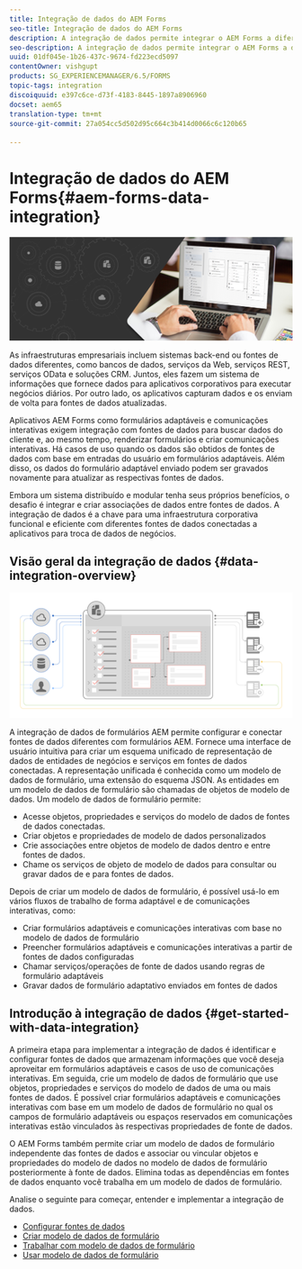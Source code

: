 ```yaml
---
title: Integração de dados do AEM Forms
seo-title: Integração de dados do AEM Forms
description: A integração de dados permite integrar o AEM Forms a diferentes fontes de dados e criar um modelo de dados de formulário para criar e trabalhar com formulários adaptáveis e comunicações interativas.
seo-description: A integração de dados permite integrar o AEM Forms a diferentes fontes de dados e criar um modelo de dados de formulário para criar e trabalhar com formulários adaptáveis e comunicações interativas.
uuid: 01df045e-1b26-437c-9674-fd223ecd5097
contentOwner: vishgupt
products: SG_EXPERIENCEMANAGER/6.5/FORMS
topic-tags: integration
discoiquuid: e397c6ce-d73f-4183-8445-1897a8906960
docset: aem65
translation-type: tm+mt
source-git-commit: 27a054cc5d502d95c664c3b414d0066c6c120b65

---
```



# Integração de dados do AEM Forms{#aem-forms-data-integration}

![](do-not-localize/data-integeration.png)

As infraestruturas empresariais incluem sistemas back-end ou fontes de dados diferentes, como bancos de dados, serviços da Web, serviços REST, serviços OData e soluções CRM. Juntos, eles fazem um sistema de informações que fornece dados para aplicativos corporativos para executar negócios diários. Por outro lado, os aplicativos capturam dados e os enviam de volta para fontes de dados atualizadas.

Aplicativos AEM Forms como formulários adaptáveis e comunicações interativas exigem integração com fontes de dados para buscar dados do cliente e, ao mesmo tempo, renderizar formulários e criar comunicações interativas. Há casos de uso quando os dados são obtidos de fontes de dados com base em entradas do usuário em formulários adaptáveis. Além disso, os dados do formulário adaptável enviado podem ser gravados novamente para atualizar as respectivas fontes de dados.

Embora um sistema distribuído e modular tenha seus próprios benefícios, o desafio é integrar e criar associações de dados entre fontes de dados. A integração de dados é a chave para uma infraestrutura corporativa funcional e eficiente com diferentes fontes de dados conectadas a aplicativos para troca de dados de negócios.

## Visão geral da integração de dados {#data-integration-overview}

![aem-forms-data-integeration](assets/aem-forms-data-integeration.png)

A integração de dados de formulários AEM permite configurar e conectar fontes de dados diferentes com formulários AEM. Fornece uma interface de usuário intuitiva para criar um esquema unificado de representação de dados de entidades de negócios e serviços em fontes de dados conectadas. A representação unificada é conhecida como um modelo de dados de formulário, uma extensão do esquema JSON. As entidades em um modelo de dados de formulário são chamadas de objetos de modelo de dados. Um modelo de dados de formulário permite:

* Acesse objetos, propriedades e serviços do modelo de dados de fontes de dados conectadas.
* Criar objetos e propriedades de modelo de dados personalizados
* Crie associações entre objetos de modelo de dados dentro e entre fontes de dados.
* Chame os serviços de objeto de modelo de dados para consultar ou gravar dados de e para fontes de dados.

Depois de criar um modelo de dados de formulário, é possível usá-lo em vários fluxos de trabalho de forma adaptável e de comunicações interativas, como:

* Criar formulários adaptáveis e comunicações interativas com base no modelo de dados de formulário
* Preencher formulários adaptáveis e comunicações interativas a partir de fontes de dados configuradas
* Chamar serviços/operações de fonte de dados usando regras de formulário adaptáveis
* Gravar dados de formulário adaptativo enviados em fontes de dados

## Introdução à integração de dados {#get-started-with-data-integration}

A primeira etapa para implementar a integração de dados é identificar e configurar fontes de dados que armazenam informações que você deseja aproveitar em formulários adaptáveis e casos de uso de comunicações interativas. Em seguida, crie um modelo de dados de formulário que use objetos, propriedades e serviços do modelo de dados de uma ou mais fontes de dados. É possível criar formulários adaptáveis e comunicações interativas com base em um modelo de dados de formulário no qual os campos de formulário adaptáveis ou espaços reservados em comunicações interativas estão vinculados às respectivas propriedades de fonte de dados.

O AEM Forms também permite criar um modelo de dados de formulário independente das fontes de dados e associar ou vincular objetos e propriedades do modelo de dados no modelo de dados de formulário posteriormente à fonte de dados. Elimina todas as dependências em fontes de dados enquanto você trabalha em um modelo de dados de formulário.

Analise o seguinte para começar, entender e implementar a integração de dados.

* [Configurar fontes de dados](../../forms/using/configure-data-sources.md)
* [Criar modelo de dados de formulário](../../forms/using/create-form-data-models.md)
* [Trabalhar com modelo de dados de formulário](../../forms/using/work-with-form-data-model.md)
* [Usar modelo de dados de formulário](../../forms/using/using-form-data-model.md)

